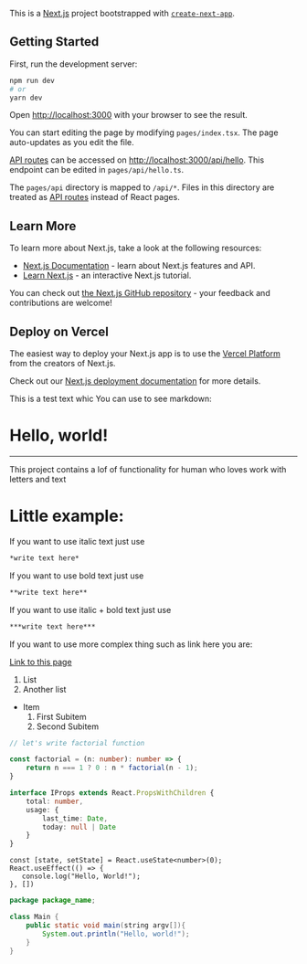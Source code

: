 This is a [Next.js](https://nextjs.org/) project bootstrapped with [`create-next-app`](https://github.com/vercel/next.js/tree/canary/packages/create-next-app).

## Getting Started

First, run the development server:

```bash
npm run dev
# or
yarn dev
```

Open [http://localhost:3000](http://localhost:3000) with your browser to see the result.

You can start editing the page by modifying `pages/index.tsx`. The page auto-updates as you edit the file.

[API routes](https://nextjs.org/docs/api-routes/introduction) can be accessed on [http://localhost:3000/api/hello](http://localhost:3000/api/hello). This endpoint can be edited in `pages/api/hello.ts`.

The `pages/api` directory is mapped to `/api/*`. Files in this directory are treated as [API routes](https://nextjs.org/docs/api-routes/introduction) instead of React pages.

## Learn More

To learn more about Next.js, take a look at the following resources:

- [Next.js Documentation](https://nextjs.org/docs) - learn about Next.js features and API.
- [Learn Next.js](https://nextjs.org/learn) - an interactive Next.js tutorial.

You can check out [the Next.js GitHub repository](https://github.com/vercel/next.js/) - your feedback and contributions are welcome!

## Deploy on Vercel

The easiest way to deploy your Next.js app is to use the [Vercel Platform](https://vercel.com/new?utm_medium=default-template&filter=next.js&utm_source=create-next-app&utm_campaign=create-next-app-readme) from the creators of Next.js.

Check out our [Next.js deployment documentation](https://nextjs.org/docs/deployment) for more details.

This is a test text whic You can use to see markdown:

# Hello, world!
___

This project contains a lof of functionality for human who loves work with letters and text

# Little example:
If you want to use italic text just use 
```markdown
*write text here*
```
If you want to use bold text just use 
```markdown
**write text here**
```
If you want to use italic + bold text just use 
```markdown
***write text here***
```

If you want to use more complex thing such as link here you are:

[Link to this page](http://localhost:3000)

1. List
2. Another list
* Item
    1. First Subitem
    2. Second Subitem

```ts	
// let's write factorial function 

const factorial = (n: number): number => {
	return n === 1 ? 0 : n * factorial(n - 1);
}

interface IProps extends React.PropsWithChildren {
    total: number,
    usage: {
        last_time: Date,
        today: null | Date
    }
}

```

```tsx
const [state, setState] = React.useState<number>(0);
React.useEffect(() => {
   console.log("Hello, World!");
}, [])
```

```java
package package_name;

class Main {
    public static void main(string argv[]){
        System.out.println("Hello, world!");
    }
}
```